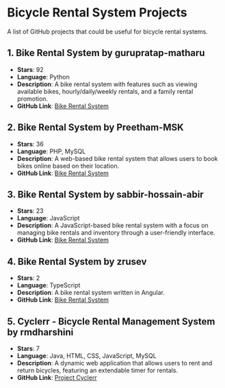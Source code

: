 # Bicycle Rental System Projects

A list of GitHub projects that could be useful for bicycle rental systems.

## 1. Bike Rental System by gurupratap-matharu
- **Stars**: 92
- **Language**: Python
- **Description**: A bike rental system with features such as viewing available bikes, hourly/daily/weekly rentals, and a family rental promotion.
- **GitHub Link**: [Bike Rental System](https://github.com/gurupratap-matharu/Bike-Rental-System)

## 2. Bike Rental System by Preetham-MSK
- **Stars**: 36
- **Language**: PHP, MySQL
- **Description**: A web-based bike rental system that allows users to book bikes online based on their location.
- **GitHub Link**: [Bike Rental System](https://github.com/Preetham-MSK/Bike-Rental-System)

## 3. Bike Rental System by sabbir-hossain-abir
- **Stars**: 23
- **Language**: JavaScript
- **Description**: A JavaScript-based bike rental system with a focus on managing bike rentals and inventory through a user-friendly interface.
- **GitHub Link**: [Bike Rental System](https://github.com/sabbir-hossain-abir/Bike-Rental-System)

## 4. Bike Rental System by zrusev
- **Stars**: 2
- **Language**: TypeScript
- **Description**: A bike rental system written in Angular.
- **GitHub Link**: [Bike Rental System](https://github.com/zrusev/bike-rental-system)


## 5. Cyclerr - Bicycle Rental Management System by rmdharshini
- **Stars**: 7
- **Language**: Java, HTML, CSS, JavaScript, MySQL
- **Description**: A dynamic web application that allows users to rent and return bicycles, featuring an extendable timer for rentals.
- **GitHub Link**: [Project Cyclerr](https://github.com/rmdharshini/Project-Cyclerr)
